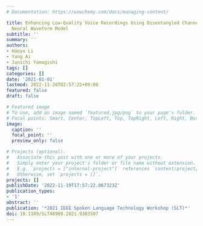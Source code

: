 ```yaml
---
# Documentation: https://wowchemy.com/docs/managing-content/

title: Enhancing Low-Quality Voice Recordings Using Disentangled Channel Factor and
  Neural Waveform Model
subtitle: ''
summary: ''
authors:
- Haoyu Li
- Yang Ai
- Junichi Yamagishi
tags: []
categories: []
date: '2021-01-01'
lastmod: 2022-11-20T02:57:22+09:00
featured: false
draft: false

# Featured image
# To use, add an image named `featured.jpg/png` to your page's folder.
# Focal points: Smart, Center, TopLeft, Top, TopRight, Left, Right, BottomLeft, Bottom, BottomRight.
image:
  caption: ''
  focal_point: ''
  preview_only: false

# Projects (optional).
#   Associate this post with one or more of your projects.
#   Simply enter your project's folder or file name without extension.
#   E.g. `projects = ["internal-project"]` references `content/project/deep-learning/index.md`.
#   Otherwise, set `projects = []`.
projects: []
publishDate: '2022-11-19T17:57:22.067323Z'
publication_types:
- '1'
abstract: ''
publication: '*2021 IEEE Spoken Language Technology Workshop (SLT)*'
doi: 10.1109/SLT48900.2021.9383507
---
```

